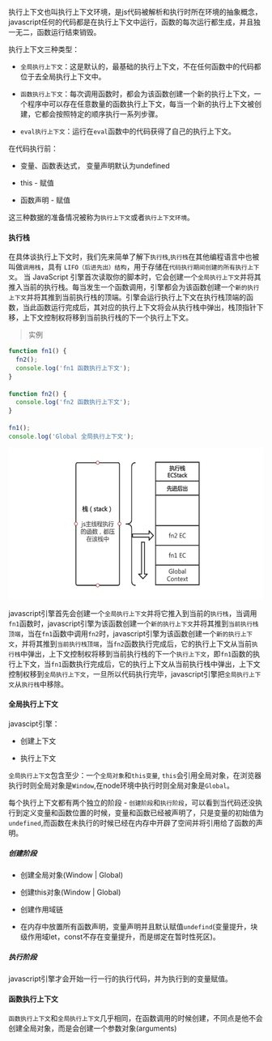 执行上下文也叫执行上下文环境，是js代码被解析和执行时所在环境的抽象概念，javascript任何的代码都是在执行上下文中运行，函数的每次运行都生成，并且独一无二，函数运行结束销毁。

执行上下文三种类型：  

* `全局执行上下文`：这是默认的，最基础的执行上下文，不在任何函数中的代码都位于去全局执行上下文中。

* `函数执行上下文`：每次调用函数时，都会为该函数创建一个新的执行上下文，一个程序中可以存在任意数量的函数执行上下文，每当一个新的执行上下文被创建，它都会按照特定的顺序执行一系列步骤。

* `eval执行上下文`：运行在`eval`函数中的代码获得了自己的执行上下文。





在代码执行前：

* 变量、函数表达式， 变量声明默认为undefined

* this - 赋值

* 函数声明 - 赋值

这三种数据的准备情况被称为`执行上下文`或者`执行上下文环境`。

#### 执行栈

在具体谈执行上下文时，我们先来简单了解下`执行栈`,`执行栈`在其他编程语言中也被叫做`调用栈`，具有 `LIFO（后进先出）结构`，用于存储在`代码执行期间创建的所有执行上下文`。
当 JavaScript 引擎首次读取你的脚本时，它会创建一个`全局执行上下文`并将其推入当前的执行栈。每当发生一个函数调用，引擎都会为该函数创建一个`新的执行上下文`并将其推到当前执行栈的顶端。引擎会运行执行上下文在执行栈顶端的函数，当此函数运行完成后，其对应的执行上下文将会从执行栈中弹出，栈顶指针下移，上下文控制权将移到当前执行栈的下一个执行上下文。


> 实例

~~~js
function fn1() {  
  fn2();   
  console.log('fn1 函数执行上下文'); 
}

function fn2() {  
  console.log('fn2 函数执行上下文');  
}

fn1();
console.log('Global 全局执行上下文');
~~~

<div align="left"><img src="./asserts/13.png" height="300px"/></div>

javascript引擎首先会创建一个`全局执行上下文`并将它推入到当前的`执行栈`，当调用`fn1`函数时，javascript引擎为该函数创建一个`新的执行上下文`并将其推到`当前执行栈顶端`，当在`fn1`函数中调用`fn2`时，javascript引擎为该函数创建一个`新的执行上下文`，并将其推到`当前执行栈顶端`，当`fn2`函数执行完成后，它的执行上下文从当前`执行栈`中弹出，上下文控制权将移到当前执行栈的下一个`执行上下文`，即`fn1`函数的执行上下文，当`fn1`函数执行完成后，它的执行上下文从当前执行栈中弹出，上下文控制权移到`全局执行上下文`，一旦所以代码执行完毕，javascript引擎把`全局执行上下文`从`执行栈`中移除。


#### 全局执行上下文

javascipt引擎：

* 创建上下文

* 执行上下文

`全局执行上下文`包含至少：一个`全局对象`和`this变量`, `this`会引用全局对象，在浏览器执行时则全局对象是`Window`,在node环境中执行时则全局对象是`Global`。

每个执行上下文都有两个独立的阶段 - `创建阶段`和`执行阶段`，可以看到当代码还没执行到定义变量和函数位置的时候，变量和函数已经被声明了，只是变量的初始值为`undefined`,而函数在未执行的时候已经在内存中开辟了空间并将引用给了函数的声明。

##### 创建阶段 

* 创建全局对象(Window | Global)

* 创建this对象(Window | Global)

* 创建作用域链

* 在内存中放置所有函数声明，变量声明并且默认赋值`undefind`(变量提升，块级作用域let，const不存在变量提升，而是绑定在暂时性死区)。

##### 执行阶段

javascript引擎才会开始一行一行的执行代码，并为执行到的变量赋值。

#### 函数执行上下文

`函数执行上下文`和`全局执行上下文`几乎相同，在函数调用的时候创建，不同点是他不会创建全局对象，而是会创建一个参数对象(arguments)



